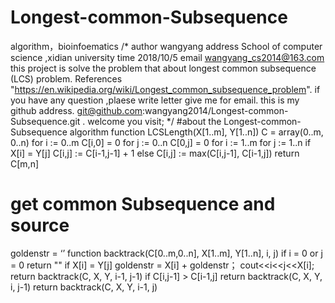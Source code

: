 # Longest-common-Subsequence
algorithm，bioinfoematics
/*
author wangyang 
address School of computer science ,xidian university 
time 2018/10/5
email wangyang_cs2014@163.com
this project is solve the problem that about longest common subsequence (LCS) problem.
References "https://en.wikipedia.org/wiki/Longest_common_subsequence_problem".
if you have any question ,plaese write letter give me for email.
this is my github address. git@github.com:wangyang2014/Longest-common-Subsequence.git .
welcome you visit;
*/
#about the Longest-common-Subsequence algorithm
function LCSLength(X[1..m], Y[1..n])
    C = array(0..m, 0..n)
    for i := 0..m
       C[i,0] = 0
    for j := 0..n
       C[0,j] = 0
    for i := 1..m
        for j := 1..n
            if X[i] = Y[j]
                C[i,j] := C[i-1,j-1] + 1
            else
                C[i,j] := max(C[i,j-1], C[i-1,j])
    return C[m,n]
 # get common Subsequence and source
 goldenstr = ‘’
 function backtrack(C[0..m,0..n], X[1..m], Y[1..n], i, j)
    if i = 0 or j = 0
        return ""
    if  X[i] = Y[j]
        goldenstr = X[i] + goldenstr；
        cout<<i<<j<<X[i];
        return backtrack(C, X, Y, i-1, j-1)
    if C[i,j-1] > C[i-1,j]
        return backtrack(C, X, Y, i, j-1)
    return backtrack(C, X, Y, i-1, j)
